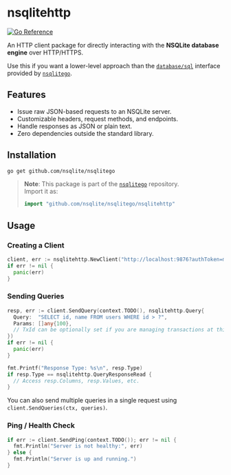 # nsqlitehttp

<a href="https://pkg.go.dev/github.com/nsqlite/nsqlitego/nsqlitehttp">
  <img src="https://pkg.go.dev/badge/github.com/nsqlite/nsqlitego/nsqlitehttp" alt="Go Reference"/>
</a>

An HTTP client package for directly interacting with the **NSQLite database
engine** over HTTP/HTTPS.

Use this if you want a lower-level approach than the
[`database/sql`](https://pkg.go.dev/database/sql) interface provided by
[`nsqlitego`](https://github.com/nsqlite/nsqlitego).

## Features

- Issue raw JSON-based requests to an NSQLite server.
- Customizable headers, request methods, and endpoints.
- Handle responses as JSON or plain text.
- Zero dependencies outside the standard library.

## Installation

```bash
go get github.com/nsqlite/nsqlitego
```

> **Note**: This package is part of the
> [`nsqlitego`](https://github.com/nsqlite/nsqlitego) repository.\
> Import it as:
>
> ```go
> import "github.com/nsqlite/nsqlitego/nsqlitehttp"
> ```

## Usage

### Creating a Client

```go
client, err := nsqlitehttp.NewClient("http://localhost:9876?authToken=myToken")
if err != nil {
  panic(err)
}
```

### Sending Queries

```go
resp, err := client.SendQuery(context.TODO(), nsqlitehttp.Query{
  Query:  "SELECT id, name FROM users WHERE id > ?",
  Params: []any{100},
  // TxId can be optionally set if you are managing transactions at this level
})
if err != nil {
  panic(err)
}

fmt.Printf("Response Type: %s\n", resp.Type)
if resp.Type == nsqlitehttp.QueryResponseRead {
  // Access resp.Columns, resp.Values, etc.
}
```

You can also send multiple queries in a single request using
`client.SendQueries(ctx, queries)`.

### Ping / Health Check

```go
if err := client.SendPing(context.TODO()); err != nil {
  fmt.Println("Server is not healthy:", err)
} else {
  fmt.Println("Server is up and running.")
}
```
